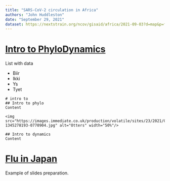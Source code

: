 ```yaml
---
title: "SARS-CoV-2 circulation in Africa"
authors: "John Huddleston"
date: "September 29, 2021"
dataset: https://nextstrain.org/ncov/gisaid/africa/2021-09-03?d=map&p=full
---
```


# [Intro to PhyloDynamics](https://nextstrain.org/ncov/gisaid/africa/2021-09-03?d=map&p=full)
List with data
- Biir
- Ikki
- Ys
- Tyet

```auspiceMainDisplayMarkdown
# intro to
## Intro to phylo
Content

<img src="https://images.immediate.co.uk/production/volatile/sites/23/2021/03/GettyImages-1345278193-0770904.jpg" alt="Otters" width="50%"/>

## Intro to dynamics
Content

```

# [Flu in Japan](https://nextstrain.org/flu/seasonal/h3n2/ha/2y?f_country=Japan)

Example of slides preparation.
